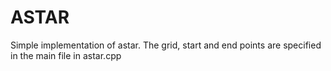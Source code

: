 # ASTAR
Simple implementation of astar. The grid, start and end points are specified in the main file in astar.cpp
